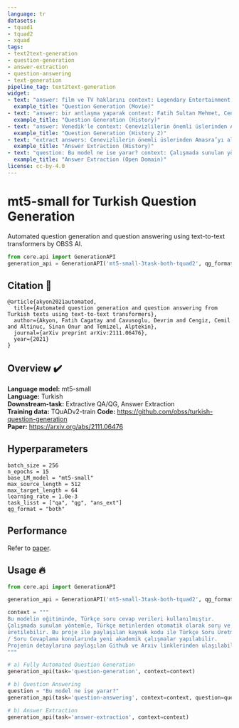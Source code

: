 ```yaml
---
language: tr
datasets:
- tquad1
- tquad2
- xquad 
tags: 
- text2text-generation
- question-generation
- answer-extraction
- question-answering
- text-generation
pipeline_tag: text2text-generation
widget:
- text: "answer: film ve TV haklarını context: Legendary Entertainment, 2016 yılında bilimkurgu romanı Dune'un <hl> film ve TV haklarını <hl> satın aldı. Geliştirme kısa bir süre sonra başladı. Villeneuve projeye olan ilgisini dile getirdi ve resmi olarak yönetmen olarak imza attı. Roth ve Spaihts ile birlikte çalışarak senaryoyu iki bölüme ayırdı ve 1965 romanının 21. yüzyıla güncellenmiş bir uyarlamasını ekledi."
  example_title: "Question Generation (Movie)"
- text: "answer: bir antlaşma yaparak context: Fatih Sultan Mehmet, Cenevizlilerin önemli üslerinden Amasra’yı aldı. 1479’da <hl> bir antlaşma yaparak <hl> Venedik'le  16 yıllık savaşa son verdi."
  example_title: "Question Generation (History)"
- text: "answer: Venedik'le context: Cenevizlilerin önemli üslerinden Amasra’yı aldı. 1479’da bir antlaşma yaparak <hl> Venedik'le <hl> 16 yıllık savaşa sona verdi."
  example_title: "Question Generation (History 2)"
- text: "extract answers: Cenevizlilerin önemli üslerinden Amasra’yı aldı. <hl> 1479’da bir antlaşma yaparak Venedik'le 16 yıllık savaşa sona verdi. <hl>"
  example_title: "Answer Extraction (History)"
- text: "question: Bu model ne ise yarar? context: Çalışmada sunulan yöntemle, Türkçe metinlerden otomatik olarak soru ve cevap üretilebilir. Bu proje ile paylaşılan kaynak kodu ile Türkçe Soru Üretme / Soru Cevaplama konularında yeni akademik çalışmalar yapılabilir. Projenin detaylarına paylaşılan Github ve Arxiv linklerinden ulaşılabilir."
  example_title: "Answer Extraction (Open Domain)"
license: cc-by-4.0
---
```


# mt5-small for Turkish Question Generation
Automated question generation and question answering using text-to-text transformers by OBSS AI.
```python
from core.api import GenerationAPI
generation_api = GenerationAPI('mt5-small-3task-both-tquad2', qg_format='both')
```

##  Citation 📜
```
@article{akyon2021automated,
  title={Automated question generation and question answering from Turkish texts using text-to-text transformers},
  author={Akyon, Fatih Cagatay and Cavusoglu, Devrim and Cengiz, Cemil and Altinuc, Sinan Onur and Temizel, Alptekin},
  journal={arXiv preprint arXiv:2111.06476},
  year={2021}
}
```

## Overview ✔️
**Language model:** mt5-small  
**Language:** Turkish  
**Downstream-task:** Extractive QA/QG, Answer Extraction  
**Training data:** TQuADv2-train
**Code:**  https://github.com/obss/turkish-question-generation  
**Paper:**  https://arxiv.org/abs/2111.06476  

## Hyperparameters
```
batch_size = 256
n_epochs = 15
base_LM_model = "mt5-small"
max_source_length = 512
max_target_length = 64
learning_rate = 1.0e-3
task_lisst = ["qa", "qg", "ans_ext"]
qg_format = "both"
``` 

## Performance
Refer to [paper](https://arxiv.org/abs/2111.06476).

## Usage 🔥
```python
from core.api import GenerationAPI

generation_api = GenerationAPI('mt5-small-3task-both-tquad2', qg_format='both')

context = """
Bu modelin eğitiminde, Türkçe soru cevap verileri kullanılmıştır.
Çalışmada sunulan yöntemle, Türkçe metinlerden otomatik olarak soru ve cevap
üretilebilir. Bu proje ile paylaşılan kaynak kodu ile Türkçe Soru Üretme
/ Soru Cevaplama konularında yeni akademik çalışmalar yapılabilir.
Projenin detaylarına paylaşılan Github ve Arxiv linklerinden ulaşılabilir.
"""

# a) Fully Automated Question Generation
generation_api(task='question-generation', context=context)

# b) Question Answering
question = "Bu model ne işe yarar?"
generation_api(task='question-answering', context=context, question=question)

# b) Answer Extraction
generation_api(task='answer-extraction', context=context)
```

